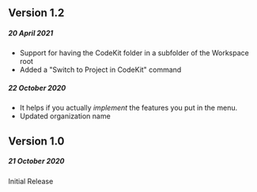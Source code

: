 ## Version 1.2

##### 20 April 2021

- Support for having the CodeKit folder in a subfolder of the Workspace root
- Added a "Switch to Project in CodeKit" command

##### 22 October 2020

- It helps if you actually *implement* the features you put in the menu.
- Updated organization name


## Version 1.0
##### 21 October 2020

Initial Release
